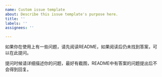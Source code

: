 ```yaml
---
name: Custom issue template
about: Describe this issue template's purpose here.
title: ''
labels: ''
assignees: ''

---
```


如果你在使用上有一些问题，请先阅读README，如果阅读后仍未找到答案，可以在此提问。

提问时候请详细描述你的问题，最好有截图，README中有答案的问题提出后不会得到回复。
